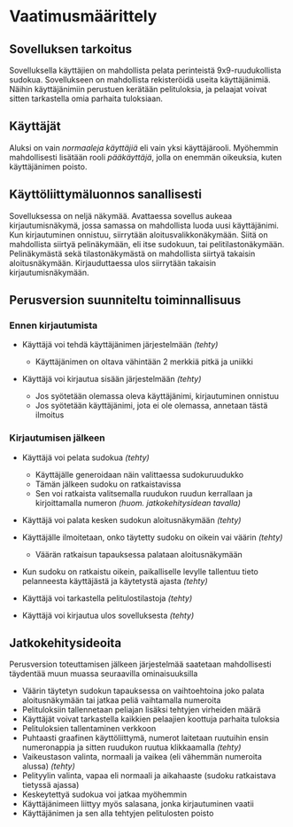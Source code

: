 # Vaatimusmäärittely

## Sovelluksen tarkoitus

Sovelluksella käyttäjien on mahdollista pelata perinteistä 9x9-ruudukollista sudokua. Sovellukseen on mahdollista rekisteröidä useita käyttäjänimiä. Näihin käyttäjänimiin perustuen kerätään pelituloksia,
ja pelaajat voivat sitten tarkastella omia parhaita tuloksiaan.

## Käyttäjät

Aluksi on vain _normaaleja käyttäjiä_ eli vain yksi käyttäjärooli. Myöhemmin mahdollisesti lisätään rooli _pääkäyttäjä_, jolla on enemmän oikeuksia, kuten käyttäjänimen poisto.

## Käyttöliittymäluonnos sanallisesti

Sovelluksessa on neljä näkymää. Avattaessa sovellus aukeaa kirjautumisnäkymä, jossa samassa on mahdollista luoda uusi käyttäjänimi. Kun kirjautuminen onnistuu, siirrytään aloitusvalikkonäkymään.
Siitä on mahdollista siirtyä pelinäkymään, eli itse sudokuun, tai pelitilastonäkymään. Pelinäkymästä sekä tilastonäkymästä on mahdollista siirtyä takaisin aloitusnäkymään. Kirjauduttaessa ulos siirrytään
takaisin kirjautumisnäkymään.

## Perusversion suunniteltu toiminnallisuus

### Ennen kirjautumista

- Käyttäjä voi tehdä käyttäjänimen järjestelmään _(tehty)_
  - Käyttäjänimen on oltava vähintään 2 merkkiä pitkä ja uniikki

- Käyttäjä voi kirjautua sisään järjestelmään _(tehty)_
  - Jos syötetään olemassa oleva käyttäjänimi, kirjautuminen onnistuu
  - Jos syötetään käyttäjänimi, jota ei ole olemassa, annetaan tästä ilmoitus

### Kirjautumisen jälkeen

- Käyttäjä voi pelata sudokua _(tehty)_
  - Käyttäjälle generoidaan näin valittaessa sudokuruudukko
  - Tämän jälkeen sudoku on ratkaistavissa
  - Sen voi ratkaista valitsemalla ruudukon ruudun kerrallaan ja kirjoittamalla numeron _(huom. jatkokehitysidean tavalla)_

- Käyttäjä voi palata kesken sudokun aloitusnäkymään _(tehty)_

- Käyttäjälle ilmoitetaan, onko täytetty sudoku on oikein vai väärin _(tehty)_
  - Väärän ratkaisun tapauksessa palataan aloitusnäkymään

- Kun sudoku on ratkaistu oikein, paikalliselle levylle tallentuu tieto pelanneesta käyttäjästä ja käytetystä ajasta _(tehty)_

- Käyttäjä voi tarkastella pelitulostilastoja _(tehty)_

- Käyttäjä voi kirjautua ulos sovelluksesta _(tehty)_

## Jatkokehitysideoita

Perusversion toteuttamisen jälkeen järjestelmää saatetaan mahdollisesti täydentää muun muassa seuraavilla ominaisuuksilla

- Väärin täytetyn sudokun tapauksessa on vaihtoehtoina joko palata aloitusnäkymään tai jatkaa peliä vaihtamalla numeroita
- Pelituloksiin tallennetaan peliajan lisäksi tehtyjen virheiden määrä
- Käyttäjät voivat tarkastella kaikkien pelaajien koottuja parhaita tuloksia
- Pelituloksien tallentaminen verkkoon
- Puhtaasti graafinen käyttöliittymä, numerot laitetaan ruutuihin ensin numeronappia ja sitten ruudukon ruutua klikkaamalla _(tehty)_
- Vaikeustason valinta, normaali ja vaikea (eli vähemmän numeroita alussa) _(tehty)_
- Pelityylin valinta, vapaa eli normaali ja aikahaaste (sudoku ratkaistava tietyssä ajassa)
- Keskeytettyä sudokua voi jatkaa myöhemmin
- Käyttäjänimeen liittyy myös salasana, jonka kirjautuminen vaatii
- Käyttäjänimen ja sen alla tehtyjen pelitulosten poisto
